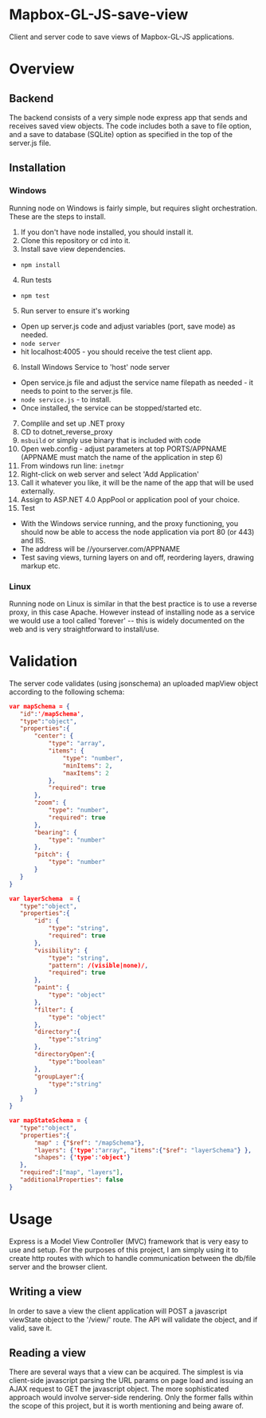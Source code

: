 # Mapbox-GL-JS-save-view
Client and server code to save views of Mapbox-GL-JS applications.


# Overview

## Backend

The backend consists of a very simple node express app that sends and receives saved view objects.  The code includes both a save to file option, and a save to database (SQLite) option as specified in the top of the server.js file.

## Installation

### Windows

Running node on Windows is fairly simple, but requires slight orchestration. These are the steps to install.

1. If you don't have node installed, you should install it.
2. Clone this repository or cd into it.
3. Install save view dependencies.
 * `npm install`
4. Run tests
 * `npm test`
5. Run server to ensure it's working
 * Open up server.js code and adjust variables (port, save mode) as needed.
 * `node server`
 * hit localhost:4005 - you should receive the test client app.
6. Install Windows Service to 'host' node server
 * Open service.js file and adjust the service name filepath as needed - it needs to point to the server.js file.
 * `node service.js` - to install.
 * Once installed, the service can be stopped/started etc.
7. Complile and set up .NET proxy
 1. CD to dotnet_reverse_proxy
 2. `msbuild` or simply use binary that is included with code
 3. Open web.config - adjust parameters at top  PORTS/APPNAME (APPNAME must match the name of the application in step 6)
 4. From windows run line: `inetmgr`
 5. Right-click on web server and select 'Add Application'
 6. Call it whatever you like, it will be the name of the app that will be used externally.
 7. Assign to ASP.NET 4.0 AppPool or application pool of your choice.
8. Test
 * With the Windows service running, and the proxy functioning, you should now be able to access the node application via port 80 (or 443) and IIS.
 * The address will be //yourserver.com/APPNAME
 * Test saving views, turning layers on and off, reordering layers, drawing markup etc.

### Linux

Running node on Linux is similar in that the best practice is to use a reverse proxy, in this case Apache.  However instead of installing node as a service we would use a tool called 'forever' -- this is widely documented on the web and is very straightforward to install/use.

# Validation

The server code validates (using jsonschema) an uploaded mapView object according to the following schema:

 ```json
 var mapSchema = {
	"id":'/mapSchema',
	"type":"object",
	"properties":{
		"center": {
			"type": "array",
			"items": {
				"type": "number",
				"minItems": 2,
      			"maxItems": 2
			},
			"required": true
		},
		"zoom": {
			"type": "number",
			"required": true
		},
		"bearing": {
			"type": "number"
		},
		"pitch": {
			"type": "number"
		}
	}
}

var layerSchema  = {
	"type":"object",
	"properties":{
		"id": {
			"type": "string",
			"required": true
		},
		"visibility": {
			"type": "string",
			"pattern": /(visible|none)/,
			"required": true
		},
		"paint": {
			"type": "object"
		},
		"filter": {
			"type": "object"
		},
		"directory":{
			"type":"string"
		},
		"directoryOpen":{
			"type":"boolean"
		},
		"groupLayer":{
			"type":"string"
		}
	}
}

var mapStateSchema = {
	"type":"object",
	"properties":{
		"map" : {"$ref": "/mapSchema"},
		"layers": {'type':"array", "items":{"$ref": "layerSchema"} },
		"shapes": {'type':'object'}
	},
	"required":["map", "layers"],
	"additionalProperties": false
}
```

# Usage

Express is a Model View Controller (MVC) framework that is very easy to use and setup.  For the purposes of this project, I am simply using it to create http routes with which to handle communication between the db/file server and the browser client.

## Writing a view

In order to save a view the client application will POST a javascript viewState object to the '/view/' route.  The API will validate the object, and if valid, save it.

## Reading a view

There are several ways that a view can be acquired. The simplest is via client-side javascript parsing the URL params on page load and issuing an AJAX request to GET the javascript object.  The more sophisticated approach would involve server-side rendering.  Only the former falls within the scope of this project, but it is worth mentioning and being aware of.
